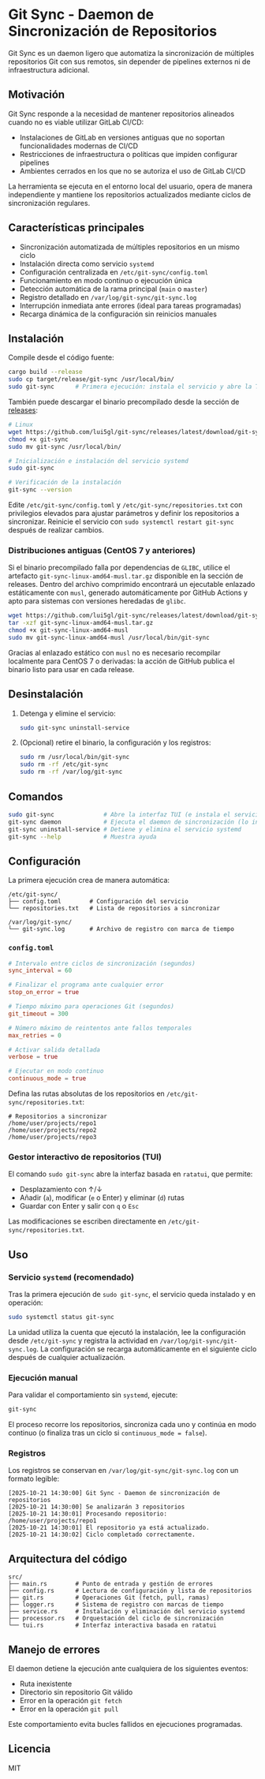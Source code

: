 # Git Sync - Daemon de Sincronización de Repositorios

Git Sync es un daemon ligero que automatiza la sincronización de múltiples repositorios Git con sus remotos, sin depender de pipelines externos ni de infraestructura adicional.

## Motivación

Git Sync responde a la necesidad de mantener repositorios alineados cuando no es viable utilizar GitLab CI/CD:

- Instalaciones de GitLab en versiones antiguas que no soportan funcionalidades modernas de CI/CD
- Restricciones de infraestructura o políticas que impiden configurar pipelines
- Ambientes cerrados en los que no se autoriza el uso de GitLab CI/CD

La herramienta se ejecuta en el entorno local del usuario, opera de manera independiente y mantiene los repositorios actualizados mediante ciclos de sincronización regulares.

## Características principales

- Sincronización automatizada de múltiples repositorios en un mismo ciclo
- Instalación directa como servicio `systemd`
- Configuración centralizada en `/etc/git-sync/config.toml`
- Funcionamiento en modo continuo o ejecución única
- Detección automática de la rama principal (`main` o `master`)
- Registro detallado en `/var/log/git-sync/git-sync.log`
- Interrupción inmediata ante errores (ideal para tareas programadas)
- Recarga dinámica de la configuración sin reinicios manuales

## Instalación

Compile desde el código fuente:

```bash
cargo build --release
sudo cp target/release/git-sync /usr/local/bin/
sudo git-sync      # Primera ejecución: instala el servicio y abre la TUI
```

También puede descargar el binario precompilado desde la sección de [releases](https://github.com/lui5gl/git-sync/releases):

```bash
# Linux
wget https://github.com/lui5gl/git-sync/releases/latest/download/git-sync
chmod +x git-sync
sudo mv git-sync /usr/local/bin/

# Inicialización e instalación del servicio systemd
sudo git-sync

# Verificación de la instalación
git-sync --version
```

Edite `/etc/git-sync/config.toml` y `/etc/git-sync/repositories.txt` con privilegios elevados para ajustar parámetros y definir los repositorios a sincronizar. Reinicie el servicio con `sudo systemctl restart git-sync` después de realizar cambios.

### Distribuciones antiguas (CentOS 7 y anteriores)

Si el binario precompilado falla por dependencias de `GLIBC`, utilice el artefacto `git-sync-linux-amd64-musl.tar.gz` disponible en la sección de releases. Dentro del archivo comprimido encontrará un ejecutable enlazado estáticamente con `musl`, generado automáticamente por GitHub Actions y apto para sistemas con versiones heredadas de `glibc`.

```bash
wget https://github.com/lui5gl/git-sync/releases/latest/download/git-sync-linux-amd64-musl.tar.gz
tar -xzf git-sync-linux-amd64-musl.tar.gz
chmod +x git-sync-linux-amd64-musl
sudo mv git-sync-linux-amd64-musl /usr/local/bin/git-sync
```

Gracias al enlazado estático con `musl` no es necesario recompilar localmente para CentOS 7 o derivadas: la acción de GitHub publica el binario listo para usar en cada release.

## Desinstalación

1. Detenga y elimine el servicio:
   ```bash
   sudo git-sync uninstall-service
   ```

2. (Opcional) retire el binario, la configuración y los registros:
   ```bash
   sudo rm /usr/local/bin/git-sync
   sudo rm -rf /etc/git-sync
   sudo rm -rf /var/log/git-sync
   ```

## Comandos

```bash
sudo git-sync              # Abre la interfaz TUI (e instala el servicio si aún no existe)
git-sync daemon            # Ejecuta el daemon de sincronización (lo invoca systemd)
git-sync uninstall-service # Detiene y elimina el servicio systemd
git-sync --help            # Muestra ayuda
```

## Configuración

La primera ejecución crea de manera automática:

```
/etc/git-sync/
├── config.toml        # Configuración del servicio
└── repositories.txt   # Lista de repositorios a sincronizar

/var/log/git-sync/
└── git-sync.log       # Archivo de registro con marca de tiempo
```

### `config.toml`

```toml
# Intervalo entre ciclos de sincronización (segundos)
sync_interval = 60

# Finalizar el programa ante cualquier error
stop_on_error = true

# Tiempo máximo para operaciones Git (segundos)
git_timeout = 300

# Número máximo de reintentos ante fallos temporales
max_retries = 0

# Activar salida detallada
verbose = true

# Ejecutar en modo continuo
continuous_mode = true
```

Defina las rutas absolutas de los repositorios en `/etc/git-sync/repositories.txt`:

```
# Repositorios a sincronizar
/home/user/projects/repo1
/home/user/projects/repo2
/home/user/projects/repo3
```

### Gestor interactivo de repositorios (TUI)

El comando `sudo git-sync` abre la interfaz basada en `ratatui`, que permite:

- Desplazamiento con ↑/↓
- Añadir (`a`), modificar (`e` o Enter) y eliminar (`d`) rutas
- Guardar con Enter y salir con `q` o `Esc`

Las modificaciones se escriben directamente en `/etc/git-sync/repositories.txt`.

## Uso

### Servicio `systemd` (recomendado)

Tras la primera ejecución de `sudo git-sync`, el servicio queda instalado y en operación:

```bash
sudo systemctl status git-sync
```

La unidad utiliza la cuenta que ejecutó la instalación, lee la configuración desde `/etc/git-sync` y registra la actividad en `/var/log/git-sync/git-sync.log`. La configuración se recarga automáticamente en el siguiente ciclo después de cualquier actualización.

### Ejecución manual

Para validar el comportamiento sin `systemd`, ejecute:

```bash
git-sync
```

El proceso recorre los repositorios, sincroniza cada uno y continúa en modo continuo (o finaliza tras un ciclo si `continuous_mode = false`).

### Registros

Los registros se conservan en `/var/log/git-sync/git-sync.log` con un formato legible:

```
[2025-10-21 14:30:00] Git Sync - Daemon de sincronización de repositorios
[2025-10-21 14:30:00] Se analizarán 3 repositorios
[2025-10-21 14:30:01] Procesando repositorio: /home/user/projects/repo1
[2025-10-21 14:30:01] El repositorio ya está actualizado.
[2025-10-21 14:30:02] Ciclo completado correctamente.
```

## Arquitectura del código

```
src/
├── main.rs        # Punto de entrada y gestión de errores
├── config.rs      # Lectura de configuración y lista de repositorios
├── git.rs         # Operaciones Git (fetch, pull, ramas)
├── logger.rs      # Sistema de registro con marcas de tiempo
├── service.rs     # Instalación y eliminación del servicio systemd
├── processor.rs   # Orquestación del ciclo de sincronización
└── tui.rs         # Interfaz interactiva basada en ratatui
```

## Manejo de errores

El daemon detiene la ejecución ante cualquiera de los siguientes eventos:

- Ruta inexistente
- Directorio sin repositorio Git válido
- Error en la operación `git fetch`
- Error en la operación `git pull`

Este comportamiento evita bucles fallidos en ejecuciones programadas.

## Licencia

MIT
